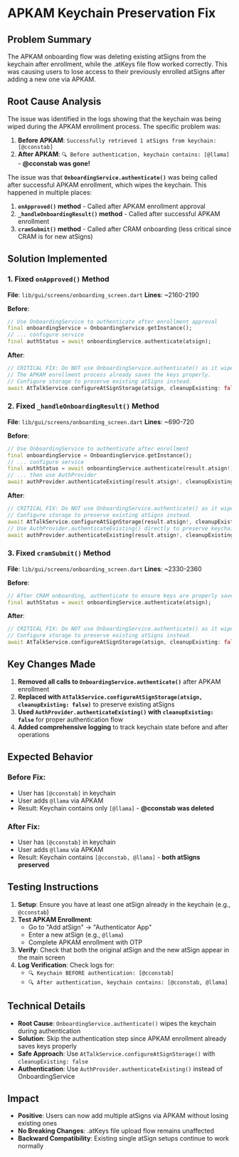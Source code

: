 # APKAM Keychain Preservation Fix

## Problem Summary
The APKAM onboarding flow was deleting existing atSigns from the keychain after enrollment, while the .atKeys file flow worked correctly. This was causing users to lose access to their previously enrolled atSigns after adding a new one via APKAM.

## Root Cause Analysis
The issue was identified in the logs showing that the keychain was being wiped during the APKAM enrollment process. The specific problem was:

1. **Before APKAM**: `Successfully retrieved 1 atSigns from keychain: [@cconstab]`
2. **After APKAM**: `🔍 Before authentication, keychain contains: [@llama]` - **@cconstab was gone!**

The issue was that **`OnboardingService.authenticate()`** was being called after successful APKAM enrollment, which wipes the keychain. This happened in multiple places:

1. **`onApproved()` method** - Called after APKAM enrollment approval
2. **`_handleOnboardingResult()` method** - Called after successful APKAM enrollment
3. **`cramSubmit()` method** - Called after CRAM onboarding (less critical since CRAM is for new atSigns)

## Solution Implemented

### 1. Fixed `onApproved()` Method
**File**: `lib/gui/screens/onboarding_screen.dart`
**Lines**: ~2160-2190

**Before**:
```dart
// Use OnboardingService to authenticate after enrollment approval
final onboardingService = OnboardingService.getInstance();
// ... configure service
final authStatus = await onboardingService.authenticate(atsign);
```

**After**:
```dart
// CRITICAL FIX: Do NOT use OnboardingService.authenticate() as it wipes the keychain!
// The APKAM enrollment process already saves the keys properly.
// Configure storage to preserve existing atSigns instead.
await AtTalkService.configureAtSignStorage(atsign, cleanupExisting: false);
```

### 2. Fixed `_handleOnboardingResult()` Method
**File**: `lib/gui/screens/onboarding_screen.dart`
**Lines**: ~690-720

**Before**:
```dart
// Use OnboardingService to authenticate after enrollment
final onboardingService = OnboardingService.getInstance();
// ... configure service  
final authStatus = await onboardingService.authenticate(result.atsign!);
// ... then use AuthProvider
await authProvider.authenticateExisting(result.atsign!, cleanupExisting: false);
```

**After**:
```dart
// CRITICAL FIX: Do NOT use OnboardingService.authenticate() as it wipes the keychain!
// Configure storage to preserve existing atSigns instead.
await AtTalkService.configureAtSignStorage(result.atsign!, cleanupExisting: false);
// Use AuthProvider.authenticateExisting() directly to preserve keychain
await authProvider.authenticateExisting(result.atsign!, cleanupExisting: false);
```

### 3. Fixed `cramSubmit()` Method
**File**: `lib/gui/screens/onboarding_screen.dart`
**Lines**: ~2330-2360

**Before**:
```dart
// After CRAM onboarding, authenticate to ensure keys are properly saved to keychain
final authStatus = await onboardingService.authenticate(atsign);
```

**After**:
```dart
// CRITICAL FIX: Do NOT use OnboardingService.authenticate() as it wipes the keychain!
// Configure storage to preserve existing atSigns instead.
await AtTalkService.configureAtSignStorage(atsign, cleanupExisting: false);
```

## Key Changes Made

1. **Removed all calls to `OnboardingService.authenticate()`** after APKAM enrollment
2. **Replaced with `AtTalkService.configureAtSignStorage(atsign, cleanupExisting: false)`** to preserve existing atSigns
3. **Used `AuthProvider.authenticateExisting()` with `cleanupExisting: false`** for proper authentication flow
4. **Added comprehensive logging** to track keychain state before and after operations

## Expected Behavior

### Before Fix:
- User has `[@cconstab]` in keychain
- User adds `@llama` via APKAM
- Result: Keychain contains only `[@llama]` - **@cconstab was deleted**

### After Fix:
- User has `[@cconstab]` in keychain  
- User adds `@llama` via APKAM
- Result: Keychain contains `[@cconstab, @llama]` - **both atSigns preserved**

## Testing Instructions

1. **Setup**: Ensure you have at least one atSign already in the keychain (e.g., `@cconstab`)
2. **Test APKAM Enrollment**: 
   - Go to "Add atSign" → "Authenticator App" 
   - Enter a new atSign (e.g., `@llama`)
   - Complete APKAM enrollment with OTP
3. **Verify**: Check that both the original atSign and the new atSign appear in the main screen
4. **Log Verification**: Check logs for:
   - `🔍 Keychain BEFORE authentication: [@cconstab]`
   - `🔍 After authentication, keychain contains: [@cconstab, @llama]`

## Technical Details

- **Root Cause**: `OnboardingService.authenticate()` wipes the keychain during authentication
- **Solution**: Skip the authentication step since APKAM enrollment already saves keys properly
- **Safe Approach**: Use `AtTalkService.configureAtSignStorage()` with `cleanupExisting: false`
- **Authentication**: Use `AuthProvider.authenticateExisting()` instead of OnboardingService

## Impact

- **Positive**: Users can now add multiple atSigns via APKAM without losing existing ones
- **No Breaking Changes**: .atKeys file upload flow remains unaffected
- **Backward Compatibility**: Existing single atSign setups continue to work normally
